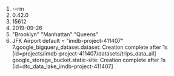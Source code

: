 1. --rm
2. 0.42.0
3. 15612
4. 2019-09-26
5. "Brooklyn" "Manhattan" "Queens"
6. JFK Airport
default = "imdb-project-411407"
7.google_bigquery_dataset.dataset: Creation complete after 1s [id=projects/imdb-project-411407/datasets/trips_data_all]
google_storage_bucket.static-site: Creation complete after 1s [id=dtc_data_lake_imdb-project-411407]
